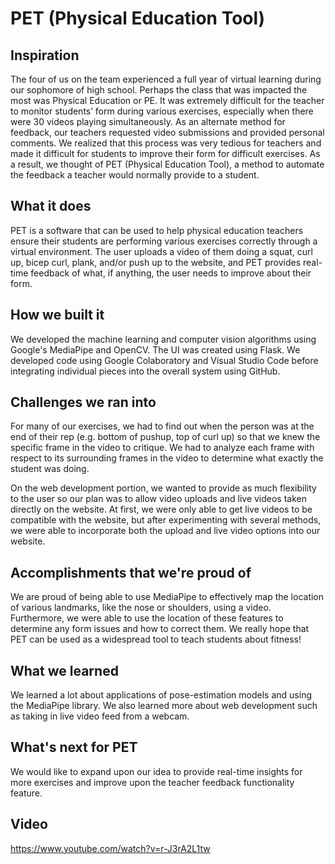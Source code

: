 # PET (Physical Education Tool)
## Inspiration
The four of us on the team experienced a full year of virtual learning during our sophomore of high school. Perhaps the class that was impacted the most was Physical Education or PE. It was extremely difficult for the teacher to monitor students’ form during various exercises, especially when there were 30 videos playing simultaneously. As an alternate method for feedback, our teachers requested video submissions and provided personal comments. We realized that this process was very tedious for teachers and made it difficult for students to improve their form for difficult exercises. As a result, we thought of PET (Physical Education Tool), a method to automate the feedback a teacher would normally provide to a student.

## What it does
PET is a software that can be used to help physical education teachers ensure their students are performing various exercises correctly through a virtual environment. The user uploads a video of them doing a squat, curl up, bicep curl, plank, and/or push up to the website, and PET provides real-time feedback of what, if anything, the user needs to improve about their form.

## How we built it
We developed the machine learning and computer vision algorithms using Google's MediaPipe and OpenCV.  The UI was created using Flask. We developed code using Google Colaboratory and Visual Studio Code before integrating individual pieces into the overall system using GitHub.

## Challenges we ran into
For many of our exercises, we had to find out when the person was at the end of their rep (e.g. bottom of pushup, top of curl up) so that we knew the specific frame in the video to critique. We had to analyze each frame with respect to its surrounding frames in the video to determine what exactly the student was doing. 

On the web development portion, we wanted to provide as much flexibility to the user so our plan was to allow video uploads and live videos taken directly on the website. At first, we were only able to get live videos to be compatible with the website, but after experimenting with several methods, we were able to incorporate both the upload and live video options into our website. 

## Accomplishments that we're proud of
We are proud of being able to use MediaPipe to effectively map the location of various landmarks, like the nose or shoulders, using a video. Furthermore, we were able to use the location of these features to determine any form issues and how to correct them. We really hope that PET  can be used as a widespread tool to teach students about fitness!

## What we learned
We learned a lot about applications of pose-estimation models and using the MediaPipe library. We also learned more about web development such as taking in live video feed from a webcam.

## What's next for PET
We would like to expand upon our idea to provide real-time insights for more exercises and improve upon the teacher feedback functionality feature.

## Video
https://www.youtube.com/watch?v=r-J3rA2L1tw
